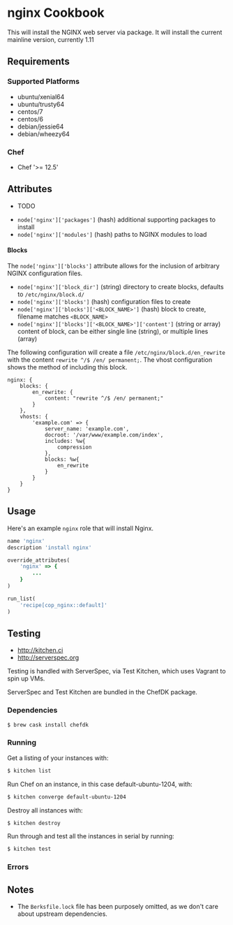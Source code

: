# nginx Cookbook
This will install the NGINX web server via package. It will install the current
mainline version, currently 1.11

## Requirements
### Supported Platforms
* ubuntu/xenial64
* ubuntu/trusty64
* centos/7
* centos/6
* debian/jessie64
* debian/wheezy64

### Chef
- Chef '>= 12.5'

## Attributes
- TODO
* `node['nginx']['packages']` (hash) additional supporting packages to install
* `node['nginx']['modules']` (hash) paths to NGINX modules to load

#### Blocks

The `node['nginx']['blocks']` attribute allows for the inclusion of arbitrary
NGINX configuration files.

* `node['nginx']['block_dir']` (string) directory to create blocks, defaults to `/etc/nginx/block.d/`
* `node['nginx']['blocks']` (hash) configuration files to create
* `node['nginx']['blocks']['<BLOCK_NAME>']` (hash) block to create, filename matches `<BLOCK_NAME>`
* `node['nginx']['blocks']['<BLOCK_NAME>']['content']` (string or array) content of block, can be either single line (string), or multiple lines (array)

The following configuration will create a file `/etc/nginx/block.d/en_rewrite` with the content `rewrite ^/$ /en/ permanent;`. The vhost configuration shows the method of including this block.


```
nginx: {
    blocks: {
        en_rewrite: {
            content: "rewrite ^/$ /en/ permanent;"
        }
    },
    vhosts: {
        'example.com' => {
            server_name: 'example.com',
            docroot: '/var/www/example.com/index',
            includes: %w{
                compression
            },
            blocks: %w{
                en_rewrite
            }
        }
    }
}
```

## Usage
Here's an example `nginx` role that will install Nginx.

```ruby
name 'nginx'
description 'install nginx'

override_attributes(
    'nginx' => {
        ...
    }
)

run_list(
    'recipe[cop_nginx::default]'
)
```

## Testing
* http://kitchen.ci
* http://serverspec.org

Testing is handled with ServerSpec, via Test Kitchen, which uses Vagrant to spin up VMs.

ServerSpec and Test Kitchen are bundled in the ChefDK package.

### Dependencies
```bash
$ brew cask install chefdk
```

### Running
Get a listing of your instances with:

```bash
$ kitchen list
```

Run Chef on an instance, in this case default-ubuntu-1204, with:

```bash
$ kitchen converge default-ubuntu-1204
```

Destroy all instances with:

```bash
$ kitchen destroy
```

Run through and test all the instances in serial by running:

```bash
$ kitchen test
```

### Errors

## Notes
* The `Berksfile.lock` file has been purposely omitted, as we don't care about upstream dependencies.
